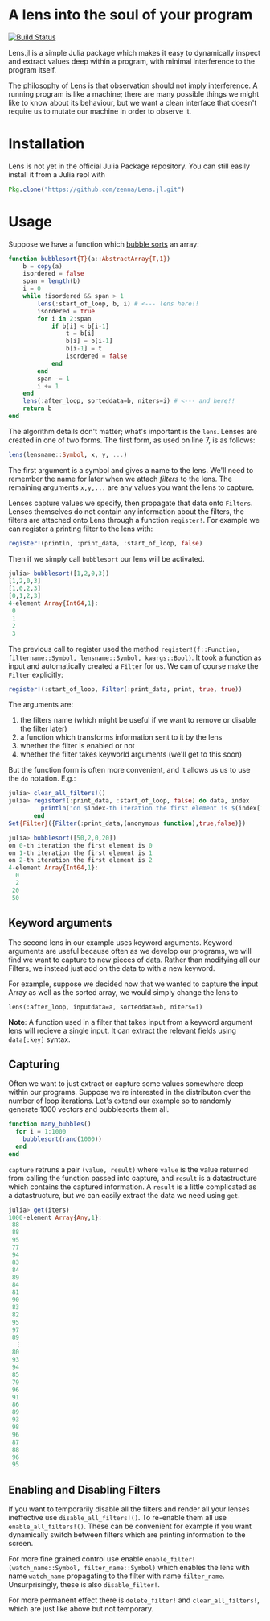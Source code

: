 # A lens into the soul of your program

[![Build Status](https://travis-ci.org/zenna/Lens.jl.svg?branch=master)](https://travis-ci.org/zenna/Lens.jl)

Lens.jl is a simple Julia package which makes it easy to dynamically inspect and extract values deep within a program, with minimal interference to the program itself.

The philosophy of Lens is that observation should not imply interference.  A running program is like a machine; there are many possible things we might like to know about its behaviour, but we want a clean interface that doesn't require us to mutate our machine in order to observe it.

# Installation

Lens is not yet in the official Julia Package repository.  You can still easily install it from a Julia repl with

```julia
Pkg.clone("https://github.com/zenna/Lens.jl.git")
```

# Usage

Suppose we have a function which [bubble sorts](http://en.wikipedia.org/wiki/Bubble_sort) an array:

```julia
function bubblesort{T}(a::AbstractArray{T,1})
    b = copy(a)
    isordered = false
    span = length(b)
    i = 0
    while !isordered && span > 1
        lens(:start_of_loop, b, i) # <--- lens here!!
        isordered = true
        for i in 2:span
            if b[i] < b[i-1]
                t = b[i]
                b[i] = b[i-1]
                b[i-1] = t
                isordered = false
            end
        end
        span -= 1
        i += 1
    end
    lens(:after_loop, sorteddata=b, niters=i) # <--- and here!!
    return b
end
```

The algorithm details don't matter; what's important is the `lens`.  Lenses are created in one of two forms.  The first form, as used on line 7, is as follows:

```julia
lens(lensname::Symbol, x, y, ...)
```

The first argument is a symbol and gives a name to the lens.  We'll need to remember the name for later when we attach *filters* to the lens.
The remaining arguments `x,y,...` are any values you want the lens to capture.

Lenses capture values we specify, then propagate that data onto `Filters`.
Lenses themselves do not contain any information about the filters, the filters are attached onto Lens through a function `register!`.  For example we can register a printing filter to the lens with:

```julia
register!(println, :print_data, :start_of_loop, false)
```

Then if we simply call `bubblesort` our lens will be activated.

```julia
julia> bubblesort([1,2,0,3])
[1,2,0,3]
[1,0,2,3]
[0,1,2,3]
4-element Array{Int64,1}:
 0
 1
 2
 3
```

The previous call to register used the method `register!(f::Function, filtername::Symbol, lensname::Symbol, kwargs::Bool)`.  It took a  function as input and automatically created a `Filter` for us.  We can of course make the `Filter` explicitly:

```julia
register!(:start_of_loop, Filter(:print_data, print, true, true))
```

The arguments are:

1) the filters name (which might be useful if we want to remove or disable the filter later)
2) a function which transforms information sent to it by the lens
3) whether the filter is enabled or not
4) whether the filter takes keyworld arguments (we'll get to this soon)

But the function form is often more convenient, and it allows us us to use the `do` notation. E.g.:

```julia
julia> clear_all_filters!()
julia> register!(:print_data, :start_of_loop, false) do data, index
         println("on $index-th iteration the first element is $(index[1])")
       end
Set{Filter}({Filter(:print_data,(anonymous function),true,false)})

julia> bubblesort([50,2,0,20])
on 0-th iteration the first element is 0
on 1-th iteration the first element is 1
on 2-th iteration the first element is 2
4-element Array{Int64,1}:
  0
  2
 20
 50
```

## Keyword arguments

The second lens in our example uses keyword arguments.  Keyword arguments are useful because often as we develop our programs, we will find we want to capture to new pieces of data.  Rather than modifying all our Filters, we instead just add on the data to with a new keyword.

For example, suppose we decided now that we wanted to capture the input Array as well as the sorted array, we would simply change the lens to

`lens(:after_loop, inputdata=a, sorteddata=b, niters=i)`

__Note__: A function used in a filter that takes input from a keyword argument lens will recieve a single input.  It can extract the relevant fields using `data[:key]` syntax.

## Capturing

Often we want to just extract or capture some values somewhere deep within our programs.  Suppose we're interested in the distributon over the number of loop iterations.  Let's extend our example so to randomly generate 1000 vectors and bubblesorts them all.

```julia
function many_bubbles()
  for i = 1:1000
    bubblesort(rand(1000))
  end
end
```

`capture` retruns a pair `(value, result)` where `value` is the value returned from calling the function passed into capture, and `result` is a  datastructure which contains the captured information.  A `result` is a little complicated as a datastructure, but we can easily extract the data we need using `get`.

```julia
julia> get(iters)
1000-element Array{Any,1}:
 88
 88
 95
 77
 94
 83
 84
 89
 84
 81
 90
 83
 82
 95
 97
 89
  ⋮
 80
 93
 94
 85
 79
 96
 91
 86
 89
 93
 98
 96
 87
 88
 96
 95
```

<!-- ```julia
julia> using Gadfly
julia> plot(x=get(iters),Geom.density)
```
![iteration_distribution](images/density.svg?raw=true) -->

## Enabling and Disabling Filters

If you want to temporarily disable all the filters and render all your lenses ineffective use `disable_all_filters!()`.  To re-enable them all use `enable_all_filters!()`.  These can be convenient for example if you want dynamically switch between filters which are printing information to the screen.

For more fine grained control use enable `enable_filter!(watch_name::Symbol, filter_name::Symbol)` which enables the lens with name `watch_name` propagating to the filter with name `filter_name`.  Unsurprisingly, these is also `disable_filter!`.

For more permanent effect there is `delete_filter!` and `clear_all_filters!`, which are just like above but not temporary.
